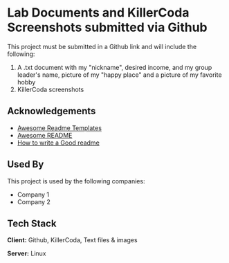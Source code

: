 
# Lab Documents and KillerCoda Screenshots submitted via Github

This project must be submitted in a Github link and will include the following:
1) A .txt document with my "nickname", desired income, and my group leader's name, picture of my "happy place" and a picture of my favorite hobby
2) KillerCoda screenshots

## Acknowledgements

 - [Awesome Readme Templates](https://awesomeopensource.com/project/elangosundar/awesome-README-templates)
 - [Awesome README](https://github.com/matiassingers/awesome-readme)
 - [How to write a Good readme](https://bulldogjob.com/news/449-how-to-write-a-good-readme-for-your-github-project)


## Used By

This project is used by the following companies:

- Company 1
- Company 2


## Tech Stack

**Client:** Github, KillerCoda, Text files & images

**Server:** Linux

